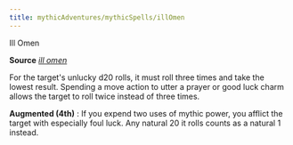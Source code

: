 ```yaml
---
title: mythicAdventures/mythicSpells/illOmen
---
```

Ill Omen

**Source** [_ill omen_](advanced/spells/illOmen.md#_ill-omen)

For the target's unlucky d20 rolls, it must roll three times and take the lowest result. Spending a move action to utter a prayer or good luck charm allows the target to roll twice instead of three times.

**Augmented (4th)** : If you expend two uses of mythic power, you afflict the target with especially foul luck. Any natural 20 it rolls counts as a natural 1 instead.

